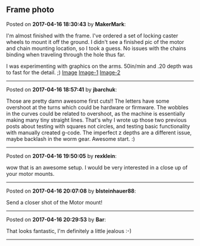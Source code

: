 ## Frame photo
Posted on **2017-04-16 18:30:43** by **MakerMark**:

I'm almost finished with the frame. I've ordered a set of locking caster wheels to mount it off the ground. I didn't see a finished pic of the motor and chain mounting location, so I took a guess. No issues with the chains binding when traveling through the hole thus far.



I was experimenting with graphics on the arms. 50in/min and .20 depth was to fast for the detail. ;) [Image](/images/jh/jhnx_image.jpeg.jpg) [Image-1](/images/ba/bajj_file_1image.jpeg.jpg) [Image-2](/images/of/ofoi_file_2image.jpeg.jpg)

---

Posted on **2017-04-16 18:57:41** by **jbarchuk**:

Those are pretty damn awesome first cuts!! The letters have some overshoot at the turns which could be hardware or firmware. The wobbles in the curves could be related to overshoot, as the machine is essentially making many tiny straight lines. That's why I wrote up those two previous posts about testing with squares not circles, and testing basic functionality with manually created g-code. The imperfect z depths are a different issue, maybe backlash in the worm gear. Awesome start. :)

---

Posted on **2017-04-16 19:50:05** by **rexklein**:

wow that is an awesome setup. I would be very interested in a close up of your motor mounts.

---

Posted on **2017-04-16 20:07:08** by **blsteinhauer88**:

Send a closer shot of the Motor mount!

---

Posted on **2017-04-16 20:29:53** by **Bar**:

That looks fantastic, I'm definitely a little jealous :-)

---

